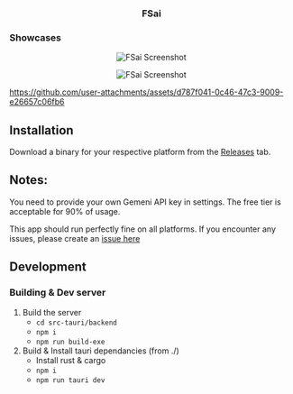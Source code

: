 <h3 align="center">
    <strong>FSai</strong>
</h3>

### Showcases

<p align="center">
    <img src="https://play.maple.music/SMS/uploads/Screenshot%202025-06-27%20170802.png" alt="FSai Screenshot">
</p>


<p align="center">
    <img src="https://play.maple.music/SMS/uploads/Screenshot%202025-06-27%20170908.png" alt="FSai Screenshot">
</p>

https://github.com/user-attachments/assets/d787f041-0c46-47c3-9009-e26657c06fb6

## Installation

Download a binary for your respective platform from the [Releases](https://github.com/Cattn/FSai/releases/latest) tab.


## Notes:
You need to provide your own Gemeni API key in settings. The free tier is acceptable for 90% of usage. 

This app should run perfectly fine on all platforms. If you encounter any issues, please create an [issue here](https://github.com/Cattn/FSai/issues/new)

## Development 

### Building & Dev server

1. Build the server
    - ``cd src-tauri/backend``
    - ``npm i``
    - ``npm run build-exe``
2. Build & Install tauri dependancies (from ./)
    - Install rust & cargo
    - ``npm i``
    - ``npm run tauri dev``
